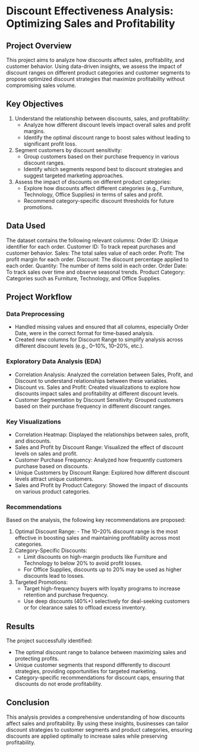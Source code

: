 # Discount Effectiveness Analysis: Optimizing Sales and Profitability

## Project Overview

This project aims to analyze how discounts affect sales, profitability, and customer behavior. Using data-driven insights, we assess the impact of discount ranges on different product categories and customer segments to propose optimized discount strategies that maximize profitability without compromising sales volume.

## Key Objectives
1. Understand the relationship between discounts, sales, and profitability:
    - Analyze how different discount levels impact overall sales and profit margins.
    - Identify the optimal discount range to boost sales without leading to significant profit loss.
2. Segment customers by discount sensitivity:
    - Group customers based on their purchase frequency in various discount ranges.
    - Identify which segments respond best to discount strategies and suggest targeted marketing approaches.
3. Assess the impact of discounts on different product categories:
    - Explore how discounts affect different categories (e.g., Furniture, Technology, Office Supplies) in terms of sales and profit.
    - Recommend category-specific discount thresholds for future promotions.

## Data Used
The dataset contains the following relevant columns:
Order ID: Unique identifier for each order.
Customer ID: To track repeat purchases and customer behavior.
Sales: The total sales value of each order.
Profit: The profit margin for each order.
Discount: The discount percentage applied to each order.
Quantity: The number of items sold in each order.
Order Date: To track sales over time and observe seasonal trends.
Product Category: Categories such as Furniture, Technology, and Office Supplies.

## Project Workflow

### Data Preprocessing
- Handled missing values and ensured that all columns, especially Order Date, were in the correct format for time-based analysis.
- Created new columns for Discount Range to simplify analysis across different discount levels (e.g., 0–10%, 10–20%, etc.).  

### Exploratory Data Analysis (EDA)
- Correlation Analysis: Analyzed the correlation between Sales, Profit, and Discount to understand relationships between these variables.
- Discount vs. Sales and Profit: Created visualizations to explore how discounts impact sales and profitability at different discount levels.
- Customer Segmentation by Discount Sensitivity: Grouped customers based on their purchase frequency in different discount ranges.

### Key Visualizations
- Correlation Heatmap: Displayed the relationships between sales, profit, and discounts.
- Sales and Profit by Discount Range: Visualized the effect of discount levels on sales and profit.
- Customer Purchase Frequency: Analyzed how frequently customers purchase based on discounts.
- Unique Customers by Discount Range: Explored how different discount levels attract unique customers.
- Sales and Profit by Product Category: Showed the impact of discounts on various product categories.

### Recommendations

Based on the analysis, the following key recommendations are proposed:
1. Optimal Discount Range:
       -  The 10–20% discount range is the most effective in boosting sales and maintaining profitability across most categories.
2. Category-Specific Discounts:
      - Limit discounts on high-margin products like Furniture and Technology to below 20% to avoid profit losses.
      - For Office Supplies, discounts up to 20% may be used as higher discounts lead to losses.
3. Targeted Promotions:
      - Target high-frequency buyers with loyalty programs to increase retention and purchase frequency.
      - Use deep discounts (40%+) selectively for deal-seeking customers or for clearance sales to offload excess inventory.

## Results

The project successfully identified:
  - The optimal discount range to balance between maximizing sales and protecting profits.
  - Unique customer segments that respond differently to discount strategies, providing opportunities for targeted marketing.
  - Category-specific recommendations for discount caps, ensuring that discounts do not erode profitability.

## Conclusion
This analysis provides a comprehensive understanding of how discounts affect sales and profitability. By using these insights, businesses can tailor discount strategies to customer segments and product categories, ensuring discounts are applied optimally to increase sales while preserving profitability.
